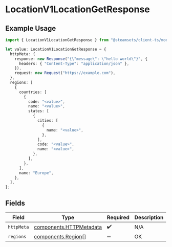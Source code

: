 # LocationV1LocationGetResponse

## Example Usage

```typescript
import { LocationV1LocationGetResponse } from "@steamsets/client-ts/models/operations";

let value: LocationV1LocationGetResponse = {
  httpMeta: {
    response: new Response("{\"message\": \"hello world\"}", {
      headers: { "Content-Type": "application/json" },
    }),
    request: new Request("https://example.com"),
  },
  regions: [
    {
      countries: [
        {
          code: "<value>",
          name: "<value>",
          states: [
            {
              cities: [
                {
                  name: "<value>",
                },
              ],
              code: "<value>",
              name: "<value>",
            },
          ],
        },
      ],
      name: "Europe",
    },
  ],
};
```

## Fields

| Field                                                              | Type                                                               | Required                                                           | Description                                                        |
| ------------------------------------------------------------------ | ------------------------------------------------------------------ | ------------------------------------------------------------------ | ------------------------------------------------------------------ |
| `httpMeta`                                                         | [components.HTTPMetadata](../../models/components/httpmetadata.md) | :heavy_check_mark:                                                 | N/A                                                                |
| `regions`                                                          | [components.Region](../../models/components/region.md)[]           | :heavy_minus_sign:                                                 | OK                                                                 |
